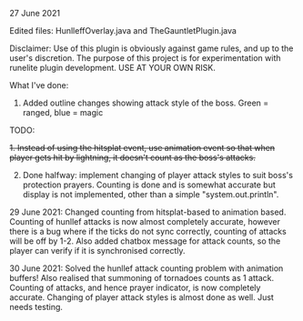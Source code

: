 27 June 2021

Edited files: HunlleffOverlay.java and TheGauntletPlugin.java

Disclaimer: Use of this plugin is obviously against game rules, and up to the user's discretion. The purpose of this project is for experimentation with runelite plugin development. USE AT YOUR OWN RISK.

What I've done:

1. Added outline changes showing attack style of the boss. Green = ranged, blue = magic

TODO:

~~1. Instead of using the hitsplat event, use animation event so that when player gets hit by lightning, it doesn't count as the boss's attacks.~~

2. Done halfway: implement changing of player attack styles to suit boss's protection prayers. Counting is done and is somewhat accurate but display is not implemented, other than a simple "system.out.println".

29 June 2021: Changed counting from hitsplat-based to animation based. Counting of hunllef attacks is now almost completely accurate, however there is a bug where if the ticks do not sync correctly, counting of attacks will be off by 1-2. Also added chatbox message for attack counts, so the player can verify if it is synchronised correctly.

30 June 2021: Solved the hunllef attack counting problem with animation buffers! Also realised that summoning of tornadoes counts as 1 attack. Counting of attacks, and hence prayer indicator, is now completely accurate. Changing of player attack styles is almost done as well. Just needs testing.
